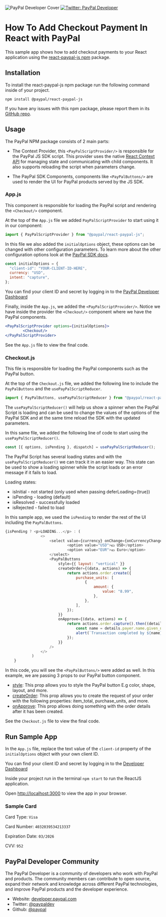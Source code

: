 ![PayPal Developer Cover](https://github.com/paypaldev/.github/blob/main/pp-cover.png)
  <a href="https://twitter.com/paypaldev" target="_blank">
    <img alt="Twitter: PayPal Developer" src="https://img.shields.io/twitter/follow/paypaldev?style=social" />
  </a>
# How To Add Checkout Payment In React with PayPal

This sample app shows how to add checkout payments to your React application using the [react-paypal-js npm](https://www.npmjs.com/package/@paypal/react-paypal-js) package.

## Installation

To install the react-paypal-js npm package run the following command inside of your project.

`npm install @paypal/react-paypal-js`

If you have any issues with this npm package, please report them in its [GitHub repo](https://github.com/paypal/react-paypal-js/issues).

## Usage
The PayPal NPM package consists of 2 main parts:

- The Context Provider, this `<PayPalScriptProvider/>` is responsible for the PayPal JS SDK script. This provider uses the native [React Context API](https://reactjs.org/docs/context.html) for managing state and communicating with child components. It also supports reloading the script when parameters change.

- The PayPal SDK Components, components like `<PayPalButtons/>` are used to render the UI for PayPal products served by the JS SDK.

### App.js

This component is responsible for loading the PayPal script and rendering the `<Checkout/>` component.

At the top of the `App.js` file we added `PayPalScriptProvider` to start using it in our component:

```javascript
import { PayPalScriptProvider } from "@paypal/react-paypal-js";
```

In this file we also added the `initialOptions` object, these options can be changed with other configuration parameters. To learn more about the other configuration options look at the [PayPal SDK docs](https://developer.paypal.com/docs/business/javascript-sdk/javascript-sdk-configuration/).

```javascript
const initialOptions = {
  "client-id": "YOUR-CLIENT-ID-HERE",
  currency: "USD",
  intent: "capture",
};
```
You can find your client ID and secret by logging in to the [PayPal Developer Dashboard](https://www.paypal.com/signin?returnUri=https%3A%2F%2Fdeveloper.paypal.com%2Fdeveloper%2Fapplications&_ga=1.9387580.841672670.1664266268.)

Finally, inside the `App.js`, we added the `<PayPalScriptProvider/>`. Notice we have inside the provider the `<Checkout/>` component where we have the PayPal components.

```jsx
<PayPalScriptProvider options={initialOptions}>
        <Checkout/>
</PayPalScriptProvider>
```

See the `App.js` file to view the final code.

### Checkout.js

This file is responsible for loading the PayPal components such as the PayPal button. 

At the top of the `Checkout.js` file, we added the following line to include the `PayPalButtons` and the `usePayPalScriptReducer`.

```javascript
import { PayPalButtons, usePayPalScriptReducer } from "@paypal/react-paypal-js";
```

The `usePayPalScriptReducer()` will help us show a spinner when the PayPal Script is loading and can be used to change the values of the options of the PayPal SDK and at the same time reload the SDK with the updated parameters.

In this same file, we added the following line of code to start using the `usePayPalScriptReducer()`. 

```javascript
const [{ options, isPending }, dispatch] = usePayPalScriptReducer();
```

The PayPal Script has several loading states and with the `usePayPalScriptReducer()` we can track it in an easier way. This state can be used to show a loading spinner while the script loads or an error message if it fails to load.

Loading states:
- isInitial - not started (only used when passing deferLoading={true})
- isPending - loading (default)
- isResolved - successfully loaded
- isRejected - failed to load

In this sample app, we used the `isPending` to render the rest of the UI including the `PayPalButtons`.

```javascript
{isPending ? <p>LOADING...</p> : (
                <>
                    <select value={currency} onChange={onCurrencyChange}>
                            <option value="USD">💵 USD</option>
                            <option value="EUR">💶 Euro</option>
                    </select>
                    <PayPalButtons 
                        style={{ layout: "vertical" }}
                        createOrder={(data, actions) => {
                            return actions.order.create({
                                purchase_units: [
                                    {
                                        amount: {
                                            value: "8.99",
                                        },
                                    },
                                ],
                            });
                        }}
                        onApprove={(data, actions) => {
                            return actions.order.capture().then((details) => {
                                const name = details.payer.name.given_name;
                                alert(`Transaction completed by ${name}`);
                            });
                        }}
                    />
                </>
            )
    }
```

In this code, you will see the `<PayPalButtons/>` were added as well. In this example, we are passing 3 props to our PayPal button component.

- [style](https://developer.paypal.com/sdk/js/reference/#style): This prop allows you to style the PayPal button E.g color, shape, layout, and more.
- [createOrder](https://developer.paypal.com/docs/api/orders/v2/#orders-create-request-body): This prop allows you to create the request of your order with the following properties: item_total, purchase_units, and more.
- [onApprove](https://developer.paypal.com/docs/api/orders/v2/#orders_get): This prop allows doing something with the order details after it has been created.

See the `Checkout.js` file to view the final code.

## Run Sample App

In the `App.js` file, replace the text value of the `client-id` property of the `initialOptions` object with your own client ID.

You can find your client ID and secret by logging in to the [Developer Dashboard](https://www.paypal.com/signin?returnUri=https%3A%2F%2Fdeveloper.paypal.com%2Fdeveloper%2Fapplications&_ga=1.9387580.841672670.1664266268.)

Inside your project run in the terminal `npm start` to run the ReactJS application.

Open [http://localhost:3000](http://localhost:3000) to view the app in your browser.

### Sample Card
Card Type: `Visa`

Card Number: `4032039534213337`

Expiration Date: `03/2026`

CVV: `952`

## PayPal Developer Community

The PayPal Developer is a community of developers who work with PayPal  and products. The community members can contribute to open source, expand their network and knowledge across different PayPal technologies, and improve PayPal products and the developer experience.

* Website: [developer.paypal.com](https://developer.paypal.com)
* Twitter: [@paypaldev](https://twitter.com/paypaldev)
* Github:  [@paypal](https://github.com/paypal)



